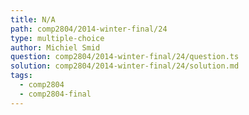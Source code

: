 ```yaml
---
title: N/A
path: comp2804/2014-winter-final/24
type: multiple-choice
author: Michiel Smid
question: comp2804/2014-winter-final/24/question.ts
solution: comp2804/2014-winter-final/24/solution.md
tags:
  - comp2804
  - comp2804-final
---
```

